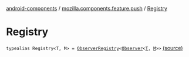 [android-components](../index.md) / [mozilla.components.feature.push](index.md) / [Registry](./-registry.md)

# Registry

`typealias Registry<T, M> = `[`ObserverRegistry`](../mozilla.components.support.base.observer/-observer-registry/index.md)`<`[`Observer`](../mozilla.components.concept.push/-bus/-observer/index.md)`<`[`T`](-registry.md#T)`, `[`M`](-registry.md#M)`>>` [(source)](https://github.com/mozilla-mobile/android-components/blob/master/components/feature/push/src/main/java/mozilla/components/feature/push/MessageBus.kt#L11)